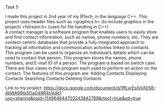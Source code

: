 Task 5

I made this project in 2nd year of my BTech, in the language C++.
This project uses header files such as <graphics.h> (to include graphics in the project)
				         <fstream.h> (used for file handling in C++)	
A contact manager is a software program that enables users to easily store and find contact information, such as names, phone numbers, etc. They are contact-centric databases that provide 
a fully integrated approach to tracking all information and communication activities linked to contacts.
This program can be used to organize an individual’s details which can be used to contact that person. This program stores the names, phone numbers, and E-mail ID of a person.
The program is based on switch case. There are four cases in this program each used to perform an action on the contact.
The features of this program are:
 	Adding Contacts
 	Displaying Contacts
 	Searching Contacts
 	Deleting Contacts

Link to my project: https://docs.google.com/document/d/1ffLyrEslVoX0S6-4bWA99lqSOaG49R4t/edit?usp=sharing&ouid=114964644703243842788&rtpof=true&sd=true